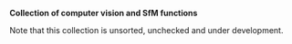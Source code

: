 **Collection of computer vision and SfM functions**  

Note that this collection is unsorted, unchecked and under development.